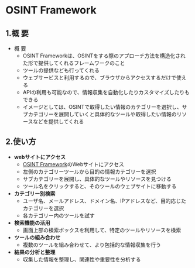 # OSINT Framework
## 1.概 要
- 概 要
  - OSINT Frameworkは、OSINTをする際のアプローチ方法を構造化された形で提供してくれるフレームワークのこと
  - ツールの提供なども行ってくれる
  - ウェブサービスと利用するので、ブラウザからアクセスするだけで使える
  - APIの利用も可能なので、情報収集を自動化したりカスタマイズしたりもできる
  - イメージとしては、OSINTで取得したい情報のカテゴリーを選択し、サブカテゴリーを展開していくと具体的なツールや取得したい情報のリソースなどを提供してくれる

## 2.使い方
- **webサイトにアクセス**
  - [OSINT Framework](https://osintframework.com/)のWebサイトにアクセス
  - 左側のカテゴリーツールから目的の情報カテゴリーを選択
  - サブカテゴリーを展開し、具体的なツールやリソースを見つける
  - ツール名をクリックすると、そのツールのウェブサイトに移動する
- **カテゴリー別検索**
  - ユーザ名、メールアドレス、ドメイン名、IPアドレスなど、目的応じたカテゴリーを選択
  - 各カテゴリー内のツールを試す
- **検索機能の活用**
  - 画面上部の検索ボックスを利用して、特定のツールやリソースを検索
- **ツールの組み合わせ**
  - 複数のツールを組み合わせて、より包括的な情報収集を行う
- **結果の分析と整理**
  - 収集した情報を整理し、関連性や重要性を分析する    